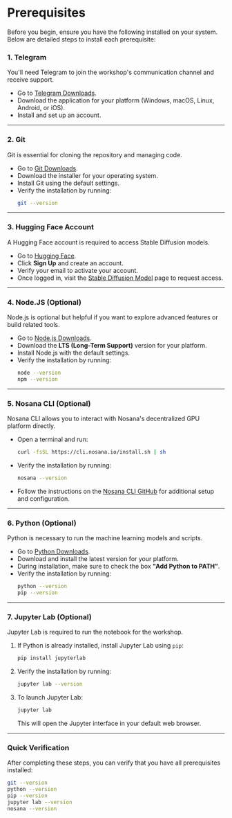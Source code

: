 # Prerequisites

Before you begin, ensure you have the following installed on your system. Below are detailed steps to install each prerequisite:

### **1. Telegram**
You'll need Telegram to join the workshop's communication channel and receive support.

- Go to [Telegram Downloads](https://telegram.org/).
- Download the application for your platform (Windows, macOS, Linux, Android, or iOS).
- Install and set up an account.

---

### **2. Git**
Git is essential for cloning the repository and managing code.

- Go to [Git Downloads](https://git-scm.com/downloads).
- Download the installer for your operating system.
- Install Git using the default settings.
- Verify the installation by running:
  ```bash
  git --version
  ```

---

### **3. Hugging Face Account**
A Hugging Face account is required to access Stable Diffusion models.

- Go to [Hugging Face](https://huggingface.co/).
- Click **Sign Up** and create an account.
- Verify your email to activate your account.
- Once logged in, visit the [Stable Diffusion Model](https://huggingface.co/stabilityai/stable-diffusion-3-medium-diffusers) page to request access.

---

### **4. Node.JS (Optional)**
Node.js is optional but helpful if you want to explore advanced features or build related tools.

- Go to [Node.js Downloads](https://nodejs.org/en).
- Download the **LTS (Long-Term Support)** version for your platform.
- Install Node.js with the default settings.
- Verify the installation by running:
  ```bash
  node --version
  npm --version
  ```

---

### **5. Nosana CLI (Optional)**
Nosana CLI allows you to interact with Nosana's decentralized GPU platform directly.

- Open a terminal and run:
  ```bash
  curl -fsSL https://cli.nosana.io/install.sh | sh
  ```
- Verify the installation by running:
  ```bash
  nosana --version
  ```
- Follow the instructions on the [Nosana CLI GitHub](https://github.com/nosana-ci/nosana-cli/) for additional setup and configuration.

---

### **6. Python (Optional)**
Python is necessary to run the machine learning models and scripts.

- Go to [Python Downloads](https://www.python.org/).
- Download and install the latest version for your platform.
- During installation, make sure to check the box **"Add Python to PATH"**.
- Verify the installation by running:
  ```bash
  python --version
  pip --version
  ```

---

### **7. Jupyter Lab (Optional)**
Jupyter Lab is required to run the notebook for the workshop.

1. If Python is already installed, install Jupyter Lab using `pip`:
   ```bash
   pip install jupyterlab
   ```
2. Verify the installation by running:
   ```bash
   jupyter lab --version
   ```
3. To launch Jupyter Lab:
   ```bash
   jupyter lab
   ```
   This will open the Jupyter interface in your default web browser.

---

### **Quick Verification**
After completing these steps, you can verify that you have all prerequisites installed:
```bash
git --version
python --version
pip --version
jupyter lab --version
nosana --version
```

